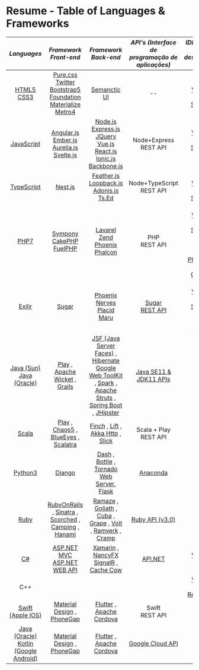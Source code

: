 # Resume - Table of Languages & Frameworks


| ***Languages*** | ***Framework<br> Front-end*** | ***Framework<br> Back-end*** | ***API's (Interface de<br> programação de<br> aplicações)*** | ***IDE's (Ambiente de<br> desenvolvimento<br> integrado)*** |
| :---: | :---: | :---: | :---: | :---: |
| <a href="https://www.w3.org/TR/html5/" title="HTML5"> HTML5</a> <br> <a href="https://www.w3.org/TR/CSS/" title="CSS3"> CSS3</a> | <a href="https://purecss.io/"> Pure.css</a> <br>  <a href="https://getbootstrap.com/" title="Bootstrap"> Twitter Bootstrap5</a> <br> <a href="https://get.foundation/"> Foundation</a> <br> <a href="https://materializecss.com/"> Materialize</a> <br> <a href="https://metroui.org.ua/index.html"> Metro4</a> | <a href="https://semantic-ui.com/"> Semanctic UI</a> | -- | <a href="https://notepad-plus-plus.org/downloads/"> Notepad++</a> <br> <a href="https://code.visualstudio.com/"> VisualStudio Code</a> <br>  <a href="https://www.sublimetext.com/"> Sublime Text</a> |
| <a href="https://developer.mozilla.org/en-US/docs/Web/JavaScript" title="JavaScript"> JavaScript</a> | <a href="https://angular.io/" title="Angular"> Angular.js</a> <br> <a href="https://emberjs.com/"> Ember.js </a> <br> <a href="https://aurelia.io/"> Aurelia.js</a> <br> <a href="https://svelte.dev/"> Svelte.js </a> | <a href="https://nodejs.org/" title="Node.js"> Node.js</a> <br> <a href="https://developer.mozilla.org/pt-BR/docs/Learn/Server-side/Express_Nodejs/Introduction"> Express.js </a> <br> <a href="https://jquery.com/" title="jQuery"> JQuery</a> <br> <a href="https://vuejs.org/"> Vue.js</a> <br> <a href="https://pt-br.reactjs.org/"> React.js</a> <br> <a href="https://ionicframework.com/"> Ionic.js </a> <br> <a href="https://backbonejs.org/"> Backbone.js </a> | Node+Express <br> REST API | <a href="https://notepad-plus-plus.org/downloads/"> Notepad++</a> <br> <a href="https://code.visualstudio.com/"> VisualStudio Code</a> <br>  <a href="https://www.sublimetext.com/"> Sublime Text</a> <br> <br> <a href="https://www.jetbrains.com/pt-br/products/">Jetbrains</a> |
| <a href="https://www.typescriptlang.org/"> TypeScript</a> | <a href="https://nextjs.org/"> Nest.js</a> | <a href="https://feathersjs.com/"> Feather.js</a> <br>  <a href="https://loopback.io/"> Loopback.js</a> <br> <a href="https://adonisjs.com/"> Adonis.js</a> <br> <a href="https://tsed.io/"> Ts.Ed</a> | Node+TypeScript <br> REST API | <a href="https://notepad-plus-plus.org/downloads/"> Notepad++</a> <br> <a href="https://code.visualstudio.com/"> VisualStudio Code</a> <br>  <a href="https://www.sublimetext.com/"> Sublime Text</a> |
| <a href="https://php.net/" title="PHP"> PHP7</a> | <a href="https://symfony.com/"> Sympony</a> <br> <a href="https://cakephp.org/"> CakePHP</a> <br> <a href="https://fuelphp.com/"> FuelPHP</a> | <a href="https://laravel.com/"> Lavarel</a> <br> <a href="https://www.zend.com/"> Zend</a> <br> <a href="https://www.phoenixframework.org/"> Phoenix</a> <br> <a href="https://phalcon.io/en-us"> Phalcon</a> | PHP <br> REST API | <a href="https://notepad-plus-plus.org/downloads/"> Notepad++</a> <br> <a href="https://code.visualstudio.com/"> VisualStudio Code</a> <br>  <a href="https://www.sublimetext.com/"> Sublime Text</a> <br> <a href="https://www.eclipse.org/downloads/"> Eclipse</a> <br> <a href="https://netbeans.apache.org/help/index.html#documentation"> Apache NetBeans</a> <br> <a href="https://www.mpsoftware.dk/phpdesigner.php"> PHP Designer8</a> <br> <a href="https://www.jetbrains.com/phpstorm/"> PHPStorm</a> <br> <a href="https://www.codelobster.com/">CodeLobster</a> |
| <a href="https://elixir-lang.org/"> Exilir</a> | <a href="https://sugar-framework.github.io/"> Sugar</a> | <a href="https://www.phoenixframework.org/"> Phoenix</a> <br> <a href="https://www.nerves-project.org/"> Nerves</a> <br> <a href="https://hexdocs.pm/placid/readme.html"> Placid</a> <br>  <a href="https://maru.readme.io/docs"> Maru</a> | <a href="https://support.sugarcrm.com/Documentation/Sugar_Developer/Sugar_Developer_Guide_11.0/Integration/Web_Services/REST_API/"> Sugar <br> REST API </a> | <a href="https://notepad-plus-plus.org/downloads/"> Notepad++</a> <br> <a href="https://code.visualstudio.com/"> VisualStudio Code</a> <br> <a href="https://www.sublimetext.com/"> Sublime Text</a> <br> <a href="https://www.jetbrains.com/pt-br/idea/">Intelli IDEA</a> <br> <a href="https://atom.io/">Atom</a> <br> <a href="https://www.spacemacs.org/">SpaceMacs</a> <br> |
| <a href="https://docs.oracle.com/javase/8/docs/technotes/guides/language/index.html"> Java (Sun) <br> Java (Oracle)</a> | <a href="https://www.playframework.com/"> Play</a> , <a href="https://wicket.apache.org/"> Apache Wicket</a> , <a href="https://grails.org/"> Grails</a> | <a href="https://www.oracle.com/java/technologies/javaserverfaces.html"> JSF (Java Server Faces)</a> , <a href="https://hibernate.org/"> Hibernate</a> <br>  <a href="http://www.gwtproject.org/"> Google Web ToolKit</a> ,  <a href="https://sparkjava.com/"> Spark</a> , <br> <a href="https://struts.apache.org/"> Apache Struts</a> , <a href="https://spring.io/projects/spring-boot"> Spring Boot </a> , <a href="https://www.jhipster.tech/"> JHipster</a>  | <a href="https://docs.oracle.com/en/java/javase/11/docs/api/index.html"> Java SE11 & JDK11 APIs</a> | <a href="https://www.jetbrains.com/pt-br/idea/">Intelli IDEA</a> |
| <a href="https://www.scala-lang.org/"> Scala</a> | <a href="https://www.playframework.com/"> Play</a> , <a href="https://github.com/tiagorlampert/CHAOS"> Chaos5</a> , <a href="https://github.com/jdegoes/blueeyes"> BlueEyes</a> , <a href="https://scalatra.org/"> Scalatra</a> | <a href="https://finagle.github.io/finch/"> Finch</a> , <a href="https://liftweb.net/"> Lift</a> , <a href="https://doc.akka.io/docs/akka-http/current/index.html"> Akka Http</a> , <a href="https://scala-slick.org/"> Slick </a> | Scala + Play <br> REST API | 
| <a href="https://docs.python.org/3/"> Python3</a> | <a href="https://www.djangoproject.com/"> Django</a> | <a href="https://dash.plotly.com/introduction"> Dash</a> , <a href="https://bottlepy.org/docs/dev/"> Bottle</a> , <a href="https://www.tornadoweb.org/en/stable/"> Tornado Web Server</a>, <a href="https://flask.palletsprojects.com/en/2.0.x/"> Flask</a> | <a href="https://docs.anaconda.com/"> Anaconda</a> |
| <a href="https://www.ruby-lang.org/pt/"> Ruby</a> | <a href="https://rubyonrails.org/"> RubyOnRails</a> , <a href="http://sinatrarb.com/"> Sinatra</a> , <a href="https://scorchedrb.com/"> Scorched</a> , <br> <a href="https://github.com/camping/camping"> Camping</a> , <a href="https://hanamirb.org/"> Hanami</a> | <a href="http://ramaze.net/"> Ramaze</a> , <a href="https://github.com/postrank-labs/goliath"> Goliath</a> , <a href="https://github.com/soveran/cuba"> Cuba</a> , <br> <a href="https://github.com/ruby-grape/grape"> Grape</a> , <a href="https://github.com/voltrb/volt"> Volt</a> , <a href="https://github.com/sandelius/ramverk"> Ramverk</a> , <a href="https://github.com/lifo/cramp"> Cramp</a> | <a href="https://rubyapi.org/"> Ruby API (v3.0)</a> | <a href="https://www.jetbrains.com/pt-br/ruby/"> RubiMine</a> |
| <a href="https://docs.microsoft.com/pt-br/dotnet/csharp/"> C#</a> | <a href="http://www.asp.net/mvc"> ASP.NET MVC</a>  <br>  <a href="http://www.asp.net/web-api"> ASP.NET WEB API</a> |  <a href="https://dotnet.microsoft.com/apps/xamarin"> Xamarin</a> , <a href="http://nancyfx.org/"> NancyFX</a> <br> <a href="http://www.asp.net/signalr"> SignaIR</a> , <a href="https://github.com/aliostad/CacheCow"> Cache Cow</a> | <a href="https://docs.microsoft.com/pt-br/dotnet/api/"> API.NET</a> | <a href="https://code.visualstudio.com/"> VisualStudio Code</a> <br> |
| C++ | | | | <a href="https://code.visualstudio.com/">VisualStudio Code</a> <br> <a href="https://www.jetbrains.com/pt-br/resharper-cpp/">ReSharper C++</a> | 
| <a href="https://www.apple.com/swift/"> Swift (Apple IOS)</a> |  <a href="https://material.io/design"> Material Design</a> , <a href="https://blog.phonegap.com/update-for-customers-using-phonegap-and-phonegap-build-cc701c77502c"> PhoneGap</a> | <a href="https://flutter.dev/"> Flutter</a> , <a href="https://cordova.apache.org/"> Apache Cordova</a> | Swift <br> REST API |
| <a href="https://docs.oracle.com/javase/8/docs/technotes/guides/language/index.html"> Java (Oracle)</a> <br> <a href="https://developer.android.com/kotlin"> Kotlin (Google Android)</a> |  <a href="https://material.io/design"> Material Design</a> , <a href="https://blog.phonegap.com/update-for-customers-using-phonegap-and-phonegap-build-cc701c77502c"> PhoneGap</a> | <a href="https://flutter.dev/"> Flutter</a> , <a href="https://cordova.apache.org/"> Apache Cordova</a> | <a href="https://console.cloud.google.com/apis/"> Google Cloud API</a> | <a href="https://www.jetbrains.com/pt-br/idea/">Intelli IDEA</a> |


